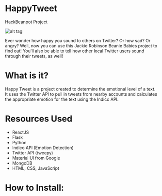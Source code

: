 # HappyTweet
HackBeanpot Project

![alt tag](https://lh3.googleusercontent.com/K6FZ0Fv_nZ_zzEGOwde5pcZkpDBfbBli71Q_lQBjsz41WQt-puFw6PNN7bAKnCNP6hU-mLKeJQZI3e4=w1295-h629-rw)

Ever wonder how happy you sound to others on Twitter? Or how sad? Or angry? Well, now you can use this Jackie Robinson
Beanie Babies project to find out!
You'll also be able to tell how other local Twitter users sound through their tweets, as well! 

# What is it?
Happy Tweet is a project created to determine the emotional level of a text. It uses the Twitter API to pull in tweets
from nearby accounts and calculates the appropriate emotion for the text using the Indico API.

# Resources Used
- ReactJS
- Flask
- Python
- Indico API (Emotion Detection)
- Twitter API (tweepy)
- Material UI from Google
- MongoDB
- HTML, CSS, JavaScript

# How to Install:


